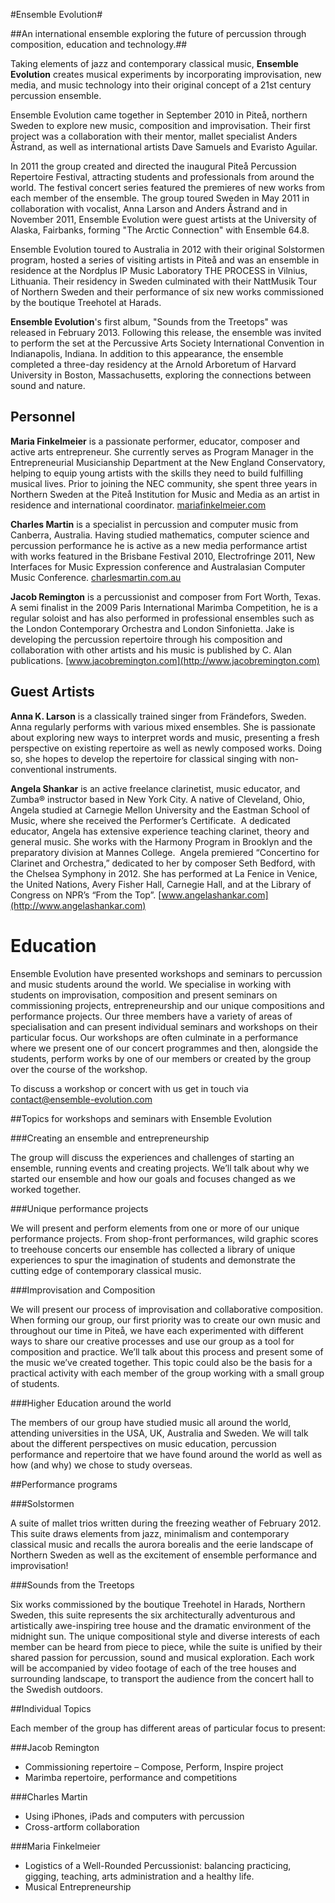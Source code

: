 #Ensemble Evolution#

##An international ensemble exploring the future of percussion through composition, education and technology.##

Taking elements of jazz and contemporary classical music, **Ensemble Evolution** creates musical experiments by incorporating improvisation, new media, and music technology into their original concept of a 21st century percussion ensemble.

Ensemble Evolution came together in September 2010 in Piteå, northern Sweden to explore new music, composition and improvisation. Their first project was a collaboration with their mentor, mallet specialist Anders Åstrand, as well as international artists Dave Samuels and Evaristo Aguilar.

In 2011 the group created and directed the inaugural Piteå Percussion Repertoire Festival, attracting students and professionals from around the world. The festival concert series featured the premieres of new works from each member of the ensemble. The group toured Sweden in May 2011 in collaboration with vocalist, Anna Larson and Anders Åstrand and in November 2011, Ensemble Evolution were guest artists at the University of Alaska, Fairbanks, forming "The Arctic Connection" with Ensemble 64.8.

Ensemble Evolution toured to Australia in 2012 with their original Solstormen program, hosted a series of visiting artists in Piteå and was an ensemble in residence at the Nordplus IP Music Laboratory THE PROCESS in Vilnius, Lithuania. Their residency in Sweden culminated with their NattMusik Tour of Northern Sweden and their performance of six new works commissioned by the boutique Treehotel at Harads.

**Ensemble Evolution**'s first album, "Sounds from the Treetops" was released in February 2013. Following this release, the ensemble was invited to perform the set at the Percussive Arts Society International Convention in Indianapolis, Indiana. In addition to this appearance, the ensemble completed a three-day residency at the Arnold Arboretum of Harvard University in Boston, Massachusetts, exploring the connections between sound and nature.

## Personnel

**Maria Finkelmeier** is a passionate performer, educator, composer and active arts entrepreneur. She currently serves as Program Manager in the Entrepreneurial Musicianship Department at the New England Conservatory, helping to equip young artists with the skills they need to build fulfilling musical lives. Prior to joining the NEC community, she spent three years in Northern Sweden at the Piteå Institution for Music and Media as an artist in residence and international coordinator.
[mariafinkelmeier.com](http://mariafinkelmeier.com)

**Charles Martin** is a specialist in percussion and computer music from Canberra, Australia. Having studied mathematics, computer science and percussion performance he is active as a new media performance artist with works featured in the Brisbane Festival 2010, Electrofringe 2011, New Interfaces for Music Expression conference and Australasian Computer Music Conference.
[charlesmartin.com.au](http://charlesmartin.com.au)

**Jacob Remington** is a percussionist and composer from Fort Worth, Texas. A semi finalist in the 2009 Paris International Marimba Competition, he is a regular soloist and has also performed in professional ensembles such as the London Contemporary Orchestra and London Sinfonietta. Jake is developing the percussion repertoire through his composition and collaboration with other artists and his music is published by C. Alan publications.
[www.jacobremington.com](http://www.jacobremington.com)

## Guest Artists

**Anna K. Larson** is a classically trained singer from Frändefors, Sweden. Anna  regularly performs with various mixed ensembles. She is passionate about exploring new ways to interpret words and music, presenting a fresh perspective on existing repertoire as well as newly composed works. Doing so, she hopes to develop the repertoire for classical singing with non-conventional instruments.

**Angela Shankar** is an active freelance clarinetist, music educator, and Zumba® instructor based in New York City. A native of Cleveland, Ohio, Angela studied at Carnegie Mellon University and the Eastman School of Music, where she received the Performer’s Certificate.  A dedicated educator, Angela has extensive experience teaching clarinet, theory and general music. She works with the Harmony Program in Brooklyn and the preparatory division at Mannes College.  Angela premiered “Concertino for Clarinet and Orchestra,” dedicated to her by composer Seth Bedford, with the Chelsea Symphony in 2012. She has performed at La Fenice in Venice, the United Nations, Avery Fisher Hall, Carnegie Hall, and at the Library of Congress on NPR’s “From the Top”. [www.angelashankar.com](http://www.angelashankar.com)

# Education

Ensemble Evolution have presented workshops and seminars to percussion and music students around the world. We specialise in working with students on improvisation, composition and present seminars on commissioning projects, entrepreneurship and our unique compositions and performance projects. Our three members have a variety of areas of specialisation and can present individual seminars and workshops on their particular focus. Our workshops are often culminate in a performance where we present one of our concert programmes and then, alongside the students, perform works by one of our members or created by the group over the course of the workshop.

To discuss a workshop or concert with us get in touch via [contact@ensemble-evolution.com](mailto://contact@ensemble-evolution.com)

##Topics for workshops and seminars with Ensemble Evolution

###Creating an ensemble and entrepreneurship

The group will discuss the experiences and challenges of starting an ensemble, running events and creating projects. We&rsquo;ll talk about why we started our ensemble and how our goals and focuses changed as we worked together.

###Unique performance projects

We will present and perform elements from one or more of our unique performance projects. From shop-front performances, wild graphic scores to treehouse concerts our ensemble has collected a library of unique experiences to spur the imagination of students and demonstrate the cutting edge of contemporary classical music.

###Improvisation and Composition

<p>We will present our process of improvisation and collaborative composition. When forming our group, our first priority was to create our own music and throughout our time in Pite&aring;, we have each experimented with different ways to share our creative processes and use our group as a tool for composition and practice. We&rsquo;ll talk about this process and present some of the music we&rsquo;ve created together. This topic could also be the basis for a practical activity with each member of the group working with a small group of students.</p>

###Higher Education around the world

<p>The members of our group have studied music all around the world, attending universities in the USA, UK, Australia and Sweden. We will talk about the different perspectives on music education, percussion performance and repertoire that we have found around the world as well as how (and why) we chose to study overseas.</p>

##Performance programs

###Solstormen

<p>A suite of mallet trios written during the freezing weather of February 2012. This suite draws elements from jazz, minimalism and contemporary classical music and recalls the aurora borealis and the eerie landscape of Northern Sweden as well as the excitement of ensemble performance and improvisation!</p>

###Sounds from the Treetops

<p>Six works commissioned by the boutique Treehotel in Harads, Northern Sweden, this suite represents the six architecturally adventurous and artistically awe-inspiring tree house and the dramatic environment of the midnight sun. The unique compositional style and diverse interests of each member can be heard from piece to piece, while the suite is unified by their shared passion for percussion, sound and musical exploration. Each work will be accompanied by video footage of each of the tree houses and surrounding landscape, to transport the audience from the concert hall to the Swedish outdoors.</p>

##Individual Topics

<p>Each member of the group has different areas of particular focus to present:</p>

###Jacob Remington

<ul>

<li>Commissioning repertoire &ndash; Compose, Perform, Inspire project</li>

<li>Marimba repertoire, performance and competitions</li>

</ul>

###Charles Martin

<ul>

<li>Using iPhones, iPads and computers with percussion</li>

<li>Cross-artform collaboration</li>

</ul>

###Maria Finkelmeier

<ul>

<li>Logistics of a Well-Rounded Percussionist: balancing practicing, gigging, teaching, arts administration and a healthy life.</li>

<li>Musical Entrepreneurship</li>

</ul>
